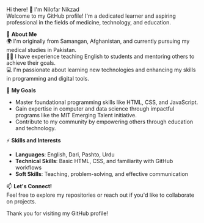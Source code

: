 Hi there! 👋 I'm Nilofar Nikzad  
Welcome to my GitHub profile! I'm a dedicated learner
and aspiring professional in the fields of medicine, technology, and education.

🌟 **About Me**  
🌍 I'm originally from Samangan, Afghanistan,
and currently pursuing my medical studies in Pakistan.  
🧑‍🏫 I have experience teaching English to students
 and mentoring others to achieve their goals.  
💻 I'm passionate about learning new technologies
and enhancing my skills in programming and digital tools.  

🚀 **My Goals**

- Master foundational programming skills like HTML, CSS, and JavaScript.
- Gain expertise in computer and data science through impactful programs
  like the MIT Emerging Talent initiative.  
- Contribute to my community by empowering others
  through education and technology.  

⚡ **Skills and Interests**  

- **Languages**: English, Dari, Pashto, Urdu
- **Technical Skills**: Basic HTML, CSS, and familiarity with GitHub workflows  
- **Soft Skills**: Teaching, problem-solving, and effective communication  

📫 **Let's Connect!**  
Feel free to explore my repositories or reach out
if you'd like to collaborate on projects.  

Thank you for visiting my GitHub profile!
